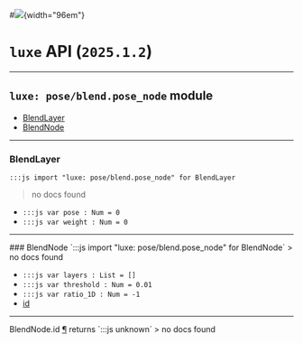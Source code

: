 #![](../../../../../../images/luxe-dark.svg){width="96em"}

# `luxe` API (`2025.1.2`)  


---

## `luxe: pose/blend.pose_node` module

- [BlendLayer](#blendlayer)   
- [BlendNode](#blendnode)   

---

### BlendLayer
`:::js import "luxe: pose/blend.pose_node" for BlendLayer`
> no docs found

- `:::js var pose : Num = 0`
- `:::js var weight : Num = 0`

<hr/>
### BlendNode
`:::js import "luxe: pose/blend.pose_node" for BlendNode`
> no docs found

- `:::js var layers : List = []`
- `:::js var threshold : Num = 0.01`
- `:::js var ratio_1D : Num = -1`
- [id](#BlendNode.id)

<hr/>
<endpoint module="luxe: pose/blend.pose_node" class="BlendNode" signature="id"></endpoint>
<signature id="BlendNode.id">BlendNode.id
<a class="headerlink" href="#BlendNode.id" title="Permanent link">¶</a></signature>
<span class='api_ret'>returns</span> `:::js unknown`
> no docs found   

